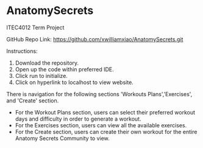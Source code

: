 # AnatomySecrets

ITEC4012 Term Project

GitHub Repo Link: https://github.com/xwilliamxiao/AnatomySecrets.git

Instructions:

1. Download the repository.
2. Open up the code within preferred IDE.
3. Click run to initialize.
4. Click on hyperlink to localhost to view website.

There is navigation for the following sections 'Workouts Plans','Exercises', and 'Create' section.

- For the Workout Plans section, users can select their preferred workout days and difficulty in order to generate a workout.
- For the Exercises section, users can view all the available exercises.
- For the Create section, users can create their own workout for the entire Anatomy Secrets Community to view.
